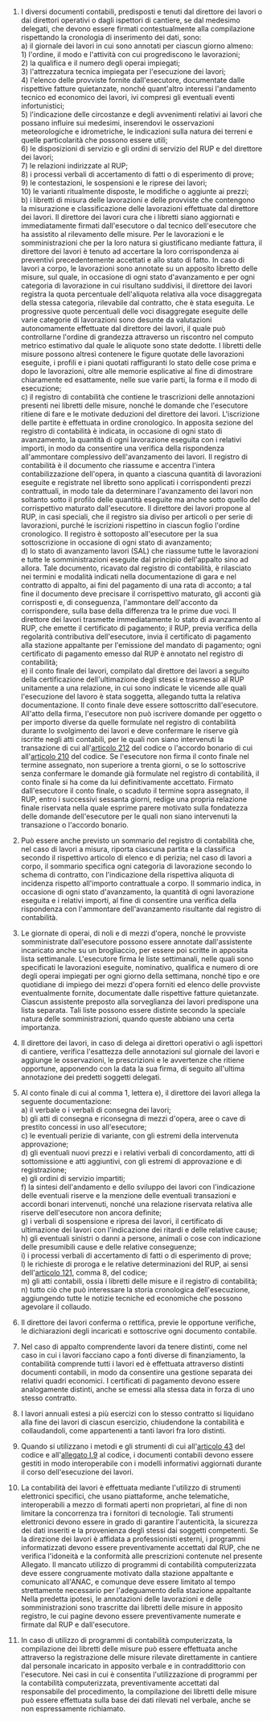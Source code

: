1. I diversi documenti contabili, predisposti e tenuti dal direttore dei lavori o dai direttori operativi o dagli ispettori di cantiere, se dal medesimo delegati, che devono essere firmati contestualmente alla compilazione rispettando la cronologia di inserimento dei dati, sono:<br>a) il giornale dei lavori in cui sono annotati per ciascun giorno almeno:<br>1) l'ordine, il modo e l'attività con cui progrediscono le lavorazioni;<br>2) la qualifica e il numero degli operai impiegati;<br>3) l'attrezzatura tecnica impiegata per l'esecuzione dei lavori;<br>4) l'elenco delle provviste fornite dall'esecutore, documentate dalle rispettive fatture quietanzate, nonché quant'altro interessi l'andamento tecnico ed economico dei lavori, ivi compresi gli eventuali eventi infortunistici;<br>5) l'indicazione delle circostanze e degli avvenimenti relativi ai lavori che possano influire sui medesimi, inserendovi le osservazioni meteorologiche e idrometriche, le indicazioni sulla natura dei terreni e quelle particolarità che possono essere utili;<br>6) le disposizioni di servizio e gli ordini di servizio del RUP e del direttore dei lavori;<br>7) le relazioni indirizzate al RUP;<br>8) i processi verbali di accertamento di fatti o di esperimento di prove;<br>9) le contestazioni, le sospensioni e le riprese dei lavori;<br>10) le varianti ritualmente disposte, le modifiche o aggiunte ai prezzi;<br>b) i libretti di misura delle lavorazioni e delle provviste che contengono la misurazione e classificazione delle lavorazioni effettuate dal direttore dei lavori. Il direttore dei lavori cura che i libretti siano aggiornati e immediatamente firmati dall'esecutore o dal tecnico dell'esecutore che ha assistito al rilevamento delle misure. Per le lavorazioni e le somministrazioni che per la loro natura si giustificano mediante fattura, il direttore dei lavori è tenuto ad accertare la loro corrispondenza ai preventivi precedentemente accettati e allo stato di fatto. In caso di lavori a corpo, le lavorazioni sono annotate su un apposito libretto delle misure, sul quale, in occasione di ogni stato d'avanzamento e per ogni categoria di lavorazione in cui risultano suddivisi, il direttore dei lavori registra la quota percentuale dell'aliquota relativa alla voce disaggregata della stessa categoria, rilevabile dal contratto, che è stata eseguita. Le progressive quote percentuali delle voci disaggregate eseguite delle varie categorie di lavorazioni sono desunte da valutazioni autonomamente effettuate dal direttore dei lavori, il quale può controllarne l'ordine di grandezza attraverso un riscontro nel computo metrico estimativo dal quale le aliquote sono state dedotte. I libretti delle misure possono altresì contenere le figure quotate delle lavorazioni eseguite, i profili e i piani quotati raffiguranti lo stato delle cose prima e dopo le lavorazioni, oltre alle memorie esplicative al fine di dimostrare chiaramente ed esattamente, nelle sue varie parti, la forma e il modo di esecuzione;<br>c) il registro di contabilità che contiene le trascrizioni delle annotazioni presenti nei libretti delle misure, nonché le domande che l'esecutore ritiene di fare e le motivate deduzioni del direttore dei lavori. L'iscrizione delle partite è effettuata in ordine cronologico. In apposita sezione del registro di contabilità è indicata, in occasione di ogni stato di avanzamento, la quantità di ogni lavorazione eseguita con i relativi importi, in modo da consentire una verifica della rispondenza all'ammontare complessivo dell'avanzamento dei lavori. Il registro di contabilità è il documento che riassume e accentra l'intera contabilizzazione dell'opera, in quanto a ciascuna quantità di lavorazioni eseguite e registrate nel libretto sono applicati i corrispondenti prezzi contrattuali, in modo tale da determinare l'avanzamento dei lavori non soltanto sotto il profilo delle quantità eseguite ma anche sotto quello del corrispettivo maturato dall'esecutore. Il direttore dei lavori propone al RUP, in casi speciali, che il registro sia diviso per articoli o per serie di lavorazioni, purché le iscrizioni rispettino in ciascun foglio l'ordine cronologico. Il registro è sottoposto all'esecutore per la sua sottoscrizione in occasione di ogni stato di avanzamento;<br>d) lo stato di avanzamento lavori (SAL) che riassume tutte le lavorazioni e tutte le somministrazioni eseguite dal principio dell'appalto sino ad allora. Tale documento, ricavato dal registro di contabilità, è rilasciato nei termini e modalità indicati nella documentazione di gara e nel contratto di appalto, ai fini del pagamento di una rata di acconto; a tal fine il documento deve precisare il corrispettivo maturato, gli acconti già corrisposti e, di conseguenza, l'ammontare dell'acconto da corrispondere, sulla base della differenza tra le prime due voci. Il direttore dei lavori trasmette immediatamente lo stato di avanzamento al RUP, che emette il certificato di pagamento; il RUP, previa verifica della regolarità contributiva dell'esecutore, invia il certificato di pagamento alla stazione appaltante per l'emissione del mandato di pagamento; ogni certificato di pagamento emesso dal RUP è annotato nel registro di contabilità;<br>e) il conto finale dei lavori, compilato dal direttore dei lavori a seguito della certificazione dell'ultimazione degli stessi e trasmesso al RUP unitamente a una relazione, in cui sono indicate le vicende alle quali l'esecuzione del lavoro è stata soggetta, allegando tutta la relativa documentazione. Il conto finale deve essere sottoscritto dall'esecutore. All'atto della firma, l'esecutore non può iscrivere domande per oggetto o per importo diverse da quelle formulate nel registro di contabilità durante lo svolgimento dei lavori e deve confermare le riserve già iscritte negli atti contabili, per le quali non siano intervenuti la transazione di cui all'[articolo 212](/index.html?article=articolo-212&version=1) del codice o l'accordo bonario di cui all'[articolo 210](/index.html?article=articolo-210&version=1) del codice. Se l'esecutore non firma il conto finale nel termine assegnato, non superiore a trenta giorni, o se lo sottoscrive senza confermare le domande già formulate nel registro di contabilità, il conto finale si ha come da lui definitivamente accettato. Firmato dall'esecutore il conto finale, o scaduto il termine sopra assegnato, il RUP, entro i successivi sessanta giorni, redige una propria relazione finale riservata nella quale esprime parere motivato sulla fondatezza delle domande dell'esecutore per le quali non siano intervenuti la transazione o l'accordo bonario.

2. Può essere anche previsto un sommario del registro di contabilità che, nel caso di lavori a misura, riporta ciascuna partita e la classifica secondo il rispettivo articolo di elenco e di perizia; nel caso di lavori a corpo, il sommario specifica ogni categoria di lavorazione secondo lo schema di contratto, con l'indicazione della rispettiva aliquota di incidenza rispetto all'importo contrattuale a corpo. Il sommario indica, in occasione di ogni stato d'avanzamento, la quantità di ogni lavorazione eseguita e i relativi importi, al fine di consentire una verifica della rispondenza con l'ammontare dell'avanzamento risultante dal registro di contabilità.

3. Le giornate di operai, di noli e di mezzi d'opera, nonché le provviste somministrate dall'esecutore possono essere annotate dall'assistente incaricato anche su un brogliaccio, per essere poi scritte in apposita lista settimanale. L'esecutore firma le liste settimanali, nelle quali sono specificati le lavorazioni eseguite, nominativo, qualifica e numero di ore degli operai impiegati per ogni giorno della settimana, nonché tipo e ore quotidiane di impiego dei mezzi d'opera forniti ed elenco delle provviste eventualmente fornite, documentate dalle rispettive fatture quietanzate. Ciascun assistente preposto alla sorveglianza dei lavori predispone una lista separata. Tali liste possono essere distinte secondo la speciale natura delle somministrazioni, quando queste abbiano una certa importanza.

4. Il direttore dei lavori, in caso di delega ai direttori operativi o agli ispettori di cantiere, verifica l'esattezza delle annotazioni sul giornale dei lavori e aggiunge le osservazioni, le prescrizioni e le avvertenze che ritiene opportune, apponendo con la data la sua firma, di seguito all'ultima annotazione dei predetti soggetti delegati.

5. Al conto finale di cui al comma 1, lettera e), il direttore dei lavori allega la seguente documentazione:<br>a) il verbale o i verbali di consegna dei lavori;<br>b) gli atti di consegna e riconsegna di mezzi d'opera, aree o cave di prestito concessi in uso all'esecutore;<br>c) le eventuali perizie di variante, con gli estremi della intervenuta approvazione;<br>d) gli eventuali nuovi prezzi e i relativi verbali di concordamento, atti di sottomissione e atti aggiuntivi, con gli estremi di approvazione e di registrazione;<br>e) gli ordini di servizio impartiti;<br>f) la sintesi dell'andamento e dello sviluppo dei lavori con l'indicazione delle eventuali riserve e la menzione delle eventuali transazioni e accordi bonari intervenuti, nonché una relazione riservata relativa alle riserve dell'esecutore non ancora definite;<br>g) i verbali di sospensione e ripresa dei lavori, il certificato di ultimazione dei lavori con l'indicazione dei ritardi e delle relative cause;<br>h) gli eventuali sinistri o danni a persone, animali o cose con indicazione delle presumibili cause e delle relative conseguenze;<br>i) i processi verbali di accertamento di fatti o di esperimento di prove;<br>l) le richieste di proroga e le relative determinazioni del RUP, ai sensi dell'[articolo 121](/index.html?article=articolo-121&version=1), comma 8, del codice;<br>m) gli atti contabili, ossia i libretti delle misure e il registro di contabilità;<br>n) tutto ciò che può interessare la storia cronologica dell'esecuzione, aggiungendo tutte le notizie tecniche ed economiche che possono agevolare il collaudo.

6. Il direttore dei lavori conferma o rettifica, previe le opportune verifiche, le dichiarazioni degli incaricati e sottoscrive ogni documento contabile.

7. Nel caso di appalto comprendente lavori da tenere distinti, come nel caso in cui i lavori facciano capo a fonti diverse di finanziamento, la contabilità comprende tutti i lavori ed è effettuata attraverso distinti documenti contabili, in modo da consentire una gestione separata dei relativi quadri economici. I certificati di pagamento devono essere analogamente distinti, anche se emessi alla stessa data in forza di uno stesso contratto.

8. I lavori annuali estesi a più esercizi con lo stesso contratto si liquidano alla fine dei lavori di ciascun esercizio, chiudendone la contabilità e collaudandoli, come appartenenti a tanti lavori fra loro distinti.

9. Quando si utilizzano i metodi e gli strumenti di cui all'[articolo 43](/index.html?article=articolo-43&version=1) del codice e all'[allegato I.9](/index.html?section=attachment-1-9&version=1) al codice, i documenti contabili devono essere gestiti in modo interoperabile con i modelli informativi aggiornati durante il corso dell'esecuzione dei lavori.

10. La contabilità dei lavori è effettuata mediante l'utilizzo di strumenti elettronici specifici, che usano piattaforme, anche telematiche, interoperabili a mezzo di formati aperti non proprietari, al fine di non limitare la concorrenza tra i fornitori di tecnologie. Tali strumenti elettronici devono essere in grado di garantire l'autenticità, la sicurezza dei dati inseriti e la provenienza degli stessi dai soggetti competenti. Se la direzione dei lavori è affidata a professionisti esterni, i programmi informatizzati devono essere preventivamente accettati dal RUP, che ne verifica l'idoneità e la conformità alle prescrizioni contenute nel presente Allegato. Il mancato utilizzo di programmi di contabilità computerizzata deve essere congruamente motivato dalla stazione appaltante e comunicato all'ANAC, e comunque deve essere limitato al tempo strettamente necessario per l'adeguamento della stazione appaltante Nella predetta ipotesi, le annotazioni delle lavorazioni e delle somministrazioni sono trascritte dai libretti delle misure in apposito registro, le cui pagine devono essere preventivamente numerate e firmate dal RUP e dall'esecutore.

11. In caso di utilizzo di programmi di contabilità computerizzata, la compilazione dei libretti delle misure può essere effettuata anche attraverso la registrazione delle misure rilevate direttamente in cantiere dal personale incaricato in apposito verbale e in contraddittorio con l'esecutore. Nei casi in cui è consentita l'utilizzazione di programmi per la contabilità computerizzata, preventivamente accettati dal responsabile del procedimento, la compilazione dei libretti delle misure può essere effettuata sulla base dei dati rilevati nel verbale, anche se non espressamente richiamato.